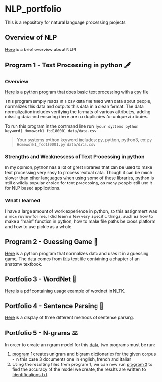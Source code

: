 # NLP_portfolio
This is a repository for natural language processing projects

## Overview of NLP
[Here](pdfs/Overview_of_NLP.pdf) is a brief overview about NLP!

## Program 1 - Text Processing in python :fountain_pen:

### Overview
[Here](Python_Text_Processing/Homework1_fcd180001.py) is a python program that does basic text processing with a [csv](Python_Text_Processing/data/data.csv) file

This program simply reads in a csv data file filled with data about people, normalizes this data and outputs this data in a clean format. The data normalization includes verifying the formats of various attributes, adding missing data and ensuring there are no duplicates for unique attributes.

To run this program in the command line run 
`[your systems python keyword] Homework1_fcd180001 data/data.csv`
>Your systems python keyword includes: py, python, python3, ex: `py Homework1_fcd180001.py data/data.csv`

### Strengths and Weaknessess of Text Processing in python

In my opinion, python has a lot of great libraries that can be used to make text processing very easy to process textual data. Though it can be much slower than other languages when using some of these libraries, python is still a wildly popular choice for text processing, as many people still use it for NLP based applications.

### What I learned
I have a large amount of work experience in python, so this assignment was a nice review for me. I did learn a few very specific things, such as how to make a “main” function in python, how to make file paths be cross platform and how to use pickle as a whole.

## Program 2 - Guessing Game :dart:
[Here](Guessing_Game/Hw2_fcd180001.py) is a python program that normalizes data and uses it in a guessing game. The data comes from [this](Guessing_Game/anat19.txt) text file containing a chapter of an anatomy textbook.

## Portfolio 3 - WordNet :goal_net:
[Here](pdfs/WordNet.pdf) is a pdf containing usage example of wordnet in NLTK. 

## Portfolio 4 - Sentence Parsing :page_with_curl:
[Here](pdfs/sentence_parsing.pdf) is a display of three different methods of sentence parsing. 

## Portfolio 5 - N-grams :balance_scale:
In order to create an ngram model for this [data](Ngram/data/wordLangId.out), two programs must be run:

1. [program 1](Ngram/ngram_program1.py) creates unigram and bigram dictionaries for the given corpus - in this case 3 documents one in english, french and italian
2. Using the resulting files from program 1, we can now run [program 2](Ngram/ngram_program2.py) to find the accuracy of the model we create, the results are written to [Identifications.txt](Ngram/Identifications.txt).

